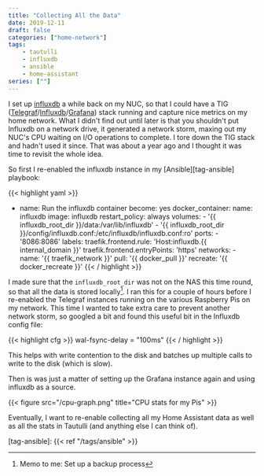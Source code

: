 ```yaml
---
title: "Collecting All the Data"
date: 2019-12-11
draft: false
categories: ["home-network"]
tags:
    - tautulli
    - influxdb
    - ansible 
    - home-assistant
series: [""]
---
```


I set up [influxdb][influxdb] a while back on my NUC, so that I could have a TIG ([Telegraf][telegraf]/[Influxdb][influxdb]/[Grafana][grafana]) stack running and capture nice metrics on my home network. What I didn't find out until later is that you shouldn't put Influxdb on a network drive, it generated a network storm, maxing out my NUC's CPU waiting on I/O operations to complete. I tore down the TIG stack and hadn't used it since. That was about a year ago and I thought it was time to revisit the whole idea.

So first I re-enabled the influxdb instance in my [Ansible][tag-ansible] playbook:

<!-- markdownlint-disable -->
{{< highlight yaml >}}
- name: Run the influxdb container
  become: yes
  docker_container:
    name: influxdb
    image: influxdb
    restart_policy: always
    volumes:
      - '{{ influxdb_root_dir }}/data:/var/lib/influxdb'
      - '{{ influxdb_root_dir }}/config/influxdb.conf:/etc/influxdb/influxdb.conf:ro'
    ports:
      - '8086:8086'
    labels:
      traefik.frontend.rule: 'Host:influxdb.{{ internal_domain }}'
      traefik.frontend.entryPoints: 'https'
    networks:
      - name: '{{ traefik_network }}'
    pull: '{{ docker_pull }}'
    recreate: '{{ docker_recreate }}'
{{< / highlight >}}
<!-- markdownlint-restore -->

I made sure that the ```influxdb_root_dir``` was not on the NAS this time round, so that all the data is stored locally[^backup]. I ran this for a couple of hours before I re-enabled the Telegraf instances running on the various Raspberry Pis on my network. This time I wanted to take extra care to prevent another network storm, so googled a bit and found this useful bit in the Influxdb config file:

{{< highlight cfg >}}
wal-fsync-delay = "100ms"
{{< / highlight >}}

This helps with write contention to the disk and batches up multiple calls to write to the disk (which is slow).

Then is was just a matter of setting up the Grafana instance again and using influxdb as a source.

{{< figure src="/cpu-graph.png" title="CPU stats for my Pis" >}}

Eventually, I want to re-enable collecting all my Home Assistant data as well as all the stats in Tautulli (and anything else I can think of).


[influxdb]: https://www.influxdata.com
[grafana]: https://grafana.com
[telegraf]: https://github.com/influxdata/telegraf
[tag-ansible]: {{< ref "/tags/ansible" >}}
[^backup]: Memo to me: Set up a backup process
